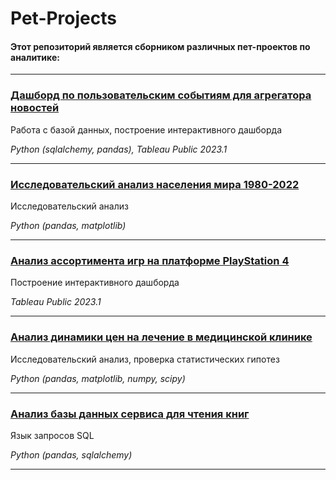 # Pet-Projects

#### Этот репозиторий является сборником различных пет-проектов по аналитике:

____
### [Дашборд по пользовательским событиям для агрегатора новостей](https://github.com/sfedoreev/Pet-Projects/tree/main/%D0%AF%D0%BD%D0%B4%D0%B5%D0%BA%D1%81%20%D0%94%D0%B7%D0%B5%D0%BD)

Работа с базой данных, построение интерактивного дашборда

*Python (sqlalchemy, pandas), Tableau Public 2023.1*
___
### [Исследовательский анализ населения мира 1980-2022](https://github.com/sfedoreev/Pet-Projects/tree/main/%D0%98%D1%81%D1%81%D0%BB%D0%B5%D0%B4%D0%BE%D0%B2%D0%B0%D1%82%D0%B5%D0%BB%D1%8C%D1%81%D0%BA%D0%B8%D0%B9%20%D0%B0%D0%BD%D0%B0%D0%BB%D0%B8%D0%B7%20%D0%BD%D0%B0%D1%81%D0%B5%D0%BB%D0%B5%D0%BD%D0%B8%D1%8F%20%D0%BC%D0%B8%D1%80%D0%B0%201980-2022)

Исследовательский анализ

*Python (pandas, matplotlib)*
____
### [Анализ ассортимента игр на платформе PlayStation 4](https://github.com/sfedoreev/Pet-Projects/tree/main/%D0%90%D0%BD%D0%B0%D0%BB%D0%B8%D0%B7%20%D0%B0%D1%81%D1%81%D0%BE%D1%80%D1%82%D0%B8%D0%BC%D0%B5%D0%BD%D1%82%D0%B0%20%D0%B8%D0%B3%D1%80%20%D0%BD%D0%B0%20%D0%BF%D0%BB%D0%B0%D1%82%D1%84%D0%BE%D1%80%D0%BC%D0%B5%20PlayStation%204)

Построение интерактивного дашборда

*Tableau Public 2023.1*
____
### [Анализ динамики цен на лечение в медицинской клинике](https://github.com/sfedoreev/Pet-Projects/tree/main/%D0%90%D0%BD%D0%B0%D0%BB%D0%B8%D0%B7%20%D0%B4%D0%B8%D0%BD%D0%B0%D0%BC%D0%B8%D0%BA%D0%B8%20%D1%86%D0%B5%D0%BD%20%D0%BD%D0%B0%20%D0%BB%D0%B5%D1%87%D0%B5%D0%BD%D0%B8%D0%B5%20%D0%B2%20%D0%BC%D0%B5%D0%B4%D0%B8%D1%86%D0%B8%D0%BD%D1%81%D0%BA%D0%BE%D0%B9%20%D0%BA%D0%BB%D0%B8%D0%BD%D0%B8%D0%BA%D0%B5)

Исследовательский анализ, проверка статистических гипотез

*Python (pandas, matplotlib, numpy, scipy)*
____
### [Анализ базы данных сервиса для чтения книг](https://github.com/sfedoreev/Pet-Projects/tree/main/%D0%90%D0%BD%D0%B0%D0%BB%D0%B8%D0%B7%20%D0%B1%D0%B0%D0%B7%D1%8B%20%D0%B4%D0%B0%D0%BD%D0%BD%D1%8B%D1%85%20%D1%81%D0%B5%D1%80%D0%B2%D0%B8%D1%81%D0%B0%20%D0%B4%D0%BB%D1%8F%20%D1%87%D1%82%D0%B5%D0%BD%D0%B8%D1%8F%20%D0%BA%D0%BD%D0%B8%D0%B3)

Язык запросов SQL

*Python (pandas, sqlalchemy)*
____
